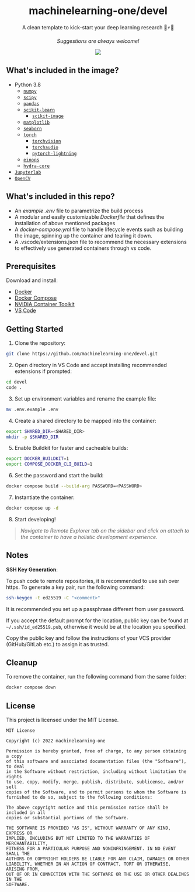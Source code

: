 <div align="center">

# machinelearning-one/devel

A clean template to kick-start your deep learning research 🚀⚡🔥<br>

_Suggestions are always welcome!_

![](https://resources.machinelearning.one/devel.png)

</div>

## What's included in the image?

- Python 3.8
    - [`numpy`](https://numpy.org)
    - [`scipy`](https://www.scipy.org)
    - [`pandas`](https://pandas.pydata.org)
    - [`scikit-learn`](https://scikit-learn.org)
        - [`scikit-image`](https://scikit-image.org)
    - [`matplotlib`](https://matplotlib.org)
    - [`seaborn`](https://seaborn.pydata.org)
    - [`torch`](https://pytorch.org)
        - [`torchvision`](https://pytorch.org/vision)
        - [`torchaudio`](https://pytorch.org/audio)
        - [`pytorch-lightning`](https://www.pytorchlightning.ai)
    - [`einops`](https://einops.rocks)
    - [`hydra-core`](https://hydra.cc)
- [`Jupyterlab`](https://jupyter.org)
- [`OpenCV`](https://opencv.org)

## What's included in this repo?

- An _example .env_ file to parametrize the build process
- A modular and easily customizable _Dockerfile_ that defines the installation of above mentioned packages
- A _docker-compose.yml_ file to handle lifecycle events such as building the image, spinning up the container and tearing it down.
- A .vscode/extensions.json file to recommend the necessary extensions to effectively use generated containers through vs code.

## Prerequisites

Download and install:

- [Docker](https://www.digitalocean.com/community/tutorials/how-to-install-and-use-docker-on-ubuntu-20-04) 
- [Docker Compose](https://www.digitalocean.com/community/tutorials/how-to-install-and-use-docker-compose-on-ubuntu-20-04)
- [NVIDIA Container Toolkit](https://docs.nvidia.com/datacenter/cloud-native/container-toolkit/install-guide.html#docker)
- [VS Code](https://code.visualstudio.com/)

## Getting Started

1. Clone the repository:

```sh
git clone https://github.com/machinelearning-one/devel.git
```

2. Open directory in VS Code and accept installing recommended extensions if prompted:
   
```sh
cd devel
code .
```

3. Set up environment variables and rename the example file:

```sh
mv .env.example .env
```
4. Create a shared directory to be mapped into the container:

```sh
export SHARED_DIR=<SHARED_DIR>
mkdir -p $SHARED_DIR
```

5. Enable Buildkit for faster and cacheable builds:
```sh
export DOCKER_BUILDKIT=1
export COMPOSE_DOCKER_CLI_BUILD=1
```

6. Set the password and start the build:

```sh
docker compose build --build-arg PASSWORD=<PASSWORD>
```

7. Instantiate the container:
```sh
docker compose up -d
```

8. Start developing!

> _Navigate to Remote Explorer tab on the sidebar and click on attach to the container to have a holistic development experience._

## Notes

**SSH Key Generation**: 

To push code to remote repositories, it is recommended to use ssh over https. To generate a key pair, run the following command:

```sh
ssh-keygen -t ed25519 -C "<comment>"
```
It is recommended you set up a passphrase different from user password.

If you accept the default prompt for the location, public key can be found at `~/.ssh/id_ed25519.pub`, otherwise it would be at the location you specified.

Copy the public key and follow the instructions of your VCS provider (GitHub/GitLab etc.) to assign it as trusted.

## Cleanup

To remove the container, run the following command from the same folder:

```sh
docker compose down
```

## License

This project is licensed under the MIT License.

```
MIT License

Copyright (c) 2022 machinelearning-one

Permission is hereby granted, free of charge, to any person obtaining a copy
of this software and associated documentation files (the "Software"), to deal
in the Software without restriction, including without limitation the rights
to use, copy, modify, merge, publish, distribute, sublicense, and/or sell
copies of the Software, and to permit persons to whom the Software is
furnished to do so, subject to the following conditions:

The above copyright notice and this permission notice shall be included in all
copies or substantial portions of the Software.

THE SOFTWARE IS PROVIDED "AS IS", WITHOUT WARRANTY OF ANY KIND, EXPRESS OR
IMPLIED, INCLUDING BUT NOT LIMITED TO THE WARRANTIES OF MERCHANTABILITY,
FITNESS FOR A PARTICULAR PURPOSE AND NONINFRINGEMENT. IN NO EVENT SHALL THE
AUTHORS OR COPYRIGHT HOLDERS BE LIABLE FOR ANY CLAIM, DAMAGES OR OTHER
LIABILITY, WHETHER IN AN ACTION OF CONTRACT, TORT OR OTHERWISE, ARISING FROM,
OUT OF OR IN CONNECTION WITH THE SOFTWARE OR THE USE OR OTHER DEALINGS IN THE
SOFTWARE.
```